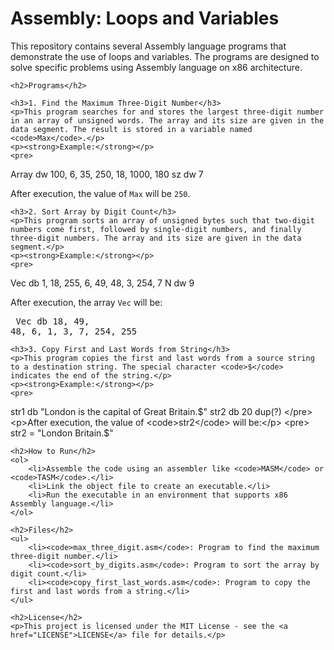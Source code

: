 <!DOCTYPE html>
<html lang="en">
<head>
    <meta charset="UTF-8">
    <meta name="viewport" content="width=device-width, initial-scale=1.0">
    <title>Assembly: Loops and Variables</title>
</head>
<body>
    <h1>Assembly: Loops and Variables</h1>
    <p>This repository contains several Assembly language programs that demonstrate the use of loops and variables. The programs are designed to solve specific problems using Assembly language on x86 architecture.</p>

    <h2>Programs</h2>

    <h3>1. Find the Maximum Three-Digit Number</h3>
    <p>This program searches for and stores the largest three-digit number in an array of unsigned words. The array and its size are given in the data segment. The result is stored in a variable named <code>Max</code>.</p>
    <p><strong>Example:</strong></p>
    <pre>
Array dw 100, 6, 35, 250, 18, 1000, 180
sz dw 7
    </pre>
    <p>After execution, the value of <code>Max</code> will be <code>250</code>.</p>

    <h3>2. Sort Array by Digit Count</h3>
    <p>This program sorts an array of unsigned bytes such that two-digit numbers come first, followed by single-digit numbers, and finally three-digit numbers. The array and its size are given in the data segment.</p>
    <p><strong>Example:</strong></p>
    <pre>
Vec db 1, 18, 255, 6, 49, 48, 3, 254, 7
N dw 9
    </pre>
    <p>After execution, the array <code>Vec</code> will be:</p>
    <pre>
Vec db 18, 49, 48, 6, 1, 3, 7, 254, 255
    </pre>

    <h3>3. Copy First and Last Words from String</h3>
    <p>This program copies the first and last words from a source string to a destination string. The special character <code>$</code> indicates the end of the string.</p>
    <p><strong>Example:</strong></p>
    <pre>
str1 db "London is the capital of Great Britain.$"
str2 db 20 dup(?)
    </pre>
    <p>After execution, the value of <code>str2</code> will be:</p>
    <pre>
str2 = "London Britain.$"
    </pre>

    <h2>How to Run</h2>
    <ol>
        <li>Assemble the code using an assembler like <code>MASM</code> or <code>TASM</code>.</li>
        <li>Link the object file to create an executable.</li>
        <li>Run the executable in an environment that supports x86 Assembly language.</li>
    </ol>

    <h2>Files</h2>
    <ul>
        <li><code>max_three_digit.asm</code>: Program to find the maximum three-digit number.</li>
        <li><code>sort_by_digits.asm</code>: Program to sort the array by digit count.</li>
        <li><code>copy_first_last_words.asm</code>: Program to copy the first and last words from a string.</li>
    </ul>

    <h2>License</h2>
    <p>This project is licensed under the MIT License - see the <a href="LICENSE">LICENSE</a> file for details.</p>
</body>
</html>

